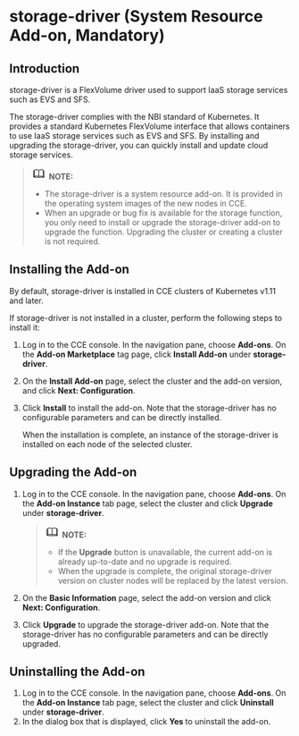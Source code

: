 # storage-driver \(System Resource Add-on, Mandatory\)<a name="cce_01_0127"></a>

## Introduction<a name="section25311744154917"></a>

storage-driver is a FlexVolume driver used to support IaaS storage services such as  EVS and SFS.

The  storage-driver  complies with the NBI standard of Kubernetes. It provides a standard  Kubernetes  FlexVolume interface that allows  containers  to use IaaS storage services such as  EVS and SFS. By installing and upgrading the storage-driver, you can quickly install and update cloud storage services.

>![](public_sys-resources/icon-note.gif) **NOTE:** 
>-   The storage-driver is a system resource add-on. It is provided in the operating system images of the new nodes in CCE.
>-   When an upgrade or bug fix is available for the storage function, you only need to install or upgrade the storage-driver add-on to upgrade the function. Upgrading the cluster or creating a cluster is not required.

## Installing the Add-on<a name="section776571919194"></a>

By default, storage-driver is installed in CCE clusters of Kubernetes v1.11 and later.

If storage-driver is not installed in a cluster, perform the following steps to install it:

1.  Log in to the CCE console. In the navigation pane, choose  **Add-ons**. On the  **Add-on Marketplace**  tag page, click  **Install Add-on**  under  **storage-driver**.
2.  On the  **Install Add-on**  page, select the cluster and the add-on version, and click  **Next: Configuration**.
3.  Click  **Install**  to install the add-on. Note that the storage-driver has no configurable parameters and can be directly installed.

    When the installation is complete, an instance of the storage-driver is installed on each node of the selected cluster.


## Upgrading the Add-on<a name="section455343310401"></a>

1.  Log in to the CCE console. In the navigation pane, choose  **Add-ons**. On the  **Add-on Instance**  tab page, select the cluster and click  **Upgrade**  under  **storage-driver**.

    >![](public_sys-resources/icon-note.gif) **NOTE:** 
    >-   If the  **Upgrade**  button is unavailable, the current add-on is already up-to-date and no upgrade is required.
    >-   When the upgrade is complete, the original storage-driver version on cluster nodes will be replaced by the latest version.

2.  On the  **Basic Information**  page, select the add-on version and click  **Next: Configuration**.
3.  Click  **Upgrade**  to upgrade the storage-driver add-on. Note that the storage-driver has no configurable parameters and can be directly upgraded.

## Uninstalling the Add-on<a name="section20765191931911"></a>

1.  Log in to the CCE console. In the navigation pane, choose  **Add-ons**. On the  **Add-on Instance**  tab page, select the cluster and click  **Uninstall**  under  **storage-driver**.
2.  In the dialog box that is displayed, click  **Yes**  to uninstall the add-on.

